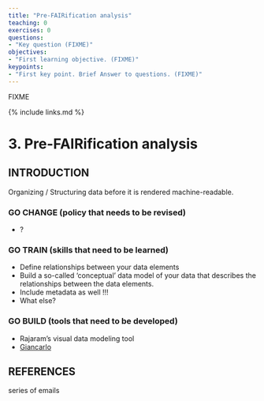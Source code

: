 ```yaml
---
title: "Pre-FAIRification analysis"
teaching: 0
exercises: 0
questions:
- "Key question (FIXME)"
objectives:
- "First learning objective. (FIXME)"
keypoints:
- "First key point. Brief Answer to questions. (FIXME)"
---
```

FIXME

{% include links.md %}

# 3. Pre-FAIRification analysis

## INTRODUCTION

Organizing / Structuring data before it is rendered machine-readable.

### GO CHANGE (policy that needs to be revised)

- ?

### GO TRAIN (skills that need to be learned)

- Define relationships between your data elements
- Build a so-called ‘conceptual’ data model of your data that describes the relationships between the data elements.
- Include metadata as well !!!
- What else?

### GO BUILD (tools that need to be developed) 

- Rajaram’s visual data modeling tool
- [Giancarlo] 

[Giancarlo]: https://nemo.inf.ufes.br "Giancarlo"

## REFERENCES

series of emails
